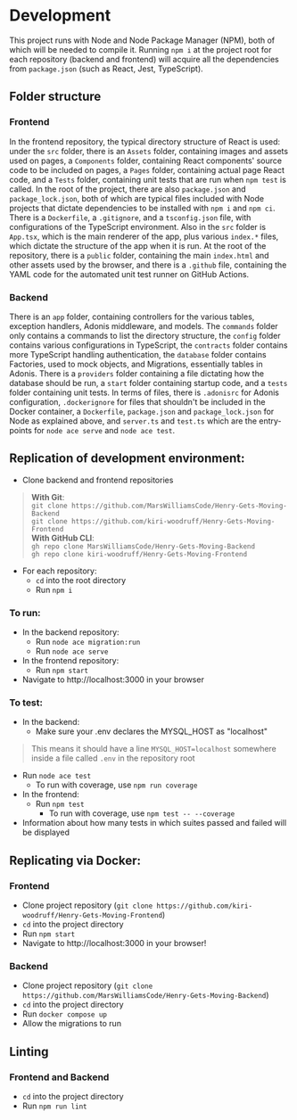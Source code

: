 # Development
This project runs with Node and Node Package Manager (NPM), both of which will be needed to compile it. Running `npm i` at the project root for each repository (backend and frontend) will acquire all the dependencies from `package.json` (such as React, Jest, TypeScript).

## Folder structure
### Frontend
In the frontend repository, the typical directory structure of React is used: under the `src` folder, there is an `Assets` folder, containing images and assets used on pages, a `Components` folder, containing React components' source code to be included on pages, a `Pages` folder, containing actual page React code, and a `Tests` folder, containing unit tests that are run when `npm test` is called. In the root of the project, there are also `package.json` and `package_lock.json`, both of which are typical files included with Node projects that dictate dependencies to be installed with `npm i` and `npm ci`. There is a `Dockerfile`, a `.gitignore`, and a `tsconfig.json` file, with configurations of the TypeScript environment. Also in the `src` folder is `App.tsx`, which is the main renderer of the app, plus various `index.*` files, which dictate the structure of the app when it is run. At the root of the repository, there is a `public` folder, containing the main `index.html` and other assets used by the browser, and there is a `.github` file, containing the YAML code for the automated unit test runner on GitHub Actions.

### Backend
There is an `app` folder, containing controllers for the various tables, exception handlers, Adonis middleware, and models. The `commands` folder only contains a commands to list the directory structure, the `config` folder contains various configurations in TypeScript, the `contracts` folder contains more TypeScript handling authentication, the `database` folder contains Factories, used to mock objects, and Migrations, essentially tables in Adonis. There is a `providers` folder containing a file dictating how the database should be run, a `start` folder containing startup code, and a `tests` folder containing unit tests. In terms of files, there is `.adonisrc` for Adonis configuration, `.dockerignore` for files that shouldn't be included in the Docker container, a `Dockerfile`, `package.json` and `package_lock.json` for Node as explained above, and `server.ts` and `test.ts` which are the entry-points for `node ace serve` and `node ace test`.

## Replication of development environment:
- Clone backend and frontend repositories
> **With Git**:<br>
>   `git clone https://github.com/MarsWilliamsCode/Henry-Gets-Moving-Backend`<br>
>   `git clone https://github.com/kiri-woodruff/Henry-Gets-Moving-Frontend`<br>
> **With GitHub CLI**:<br>
>   `gh repo clone MarsWilliamsCode/Henry-Gets-Moving-Backend`<br>
>   `gh repo clone kiri-woodruff/Henry-Gets-Moving-Frontend`<br>
- For each repository:
  - `cd` into the root directory
  - Run `npm i`
### To run:
- In the backend repository:
  - Run `node ace migration:run`
  - Run `node ace serve`
- In the frontend repository:
  - Run `npm start`
- Navigate to http://localhost:3000 in your browser
### To test:
- In the backend:
  - Make sure your .env declares the MYSQL_HOST as "localhost"
> This means it should have a line `MYSQL_HOST=localhost` somewhere inside a file called `.env` in the repository root
  - Run `node ace test`
    - To run with coverage, use `npm run coverage`
- In the frontend:
  - Run `npm test`
    - To run with coverage, use `npm test -- --coverage`
- Information about how many tests in which suites passed and failed will be displayed

## Replicating via Docker:
### Frontend
- Clone project repository (`git clone https://github.com/kiri-woodruff/Henry-Gets-Moving-Frontend`)
- `cd` into the project directory
- Run `npm start`
- Navigate to http://localhost:3000 in your browser!

### Backend
- Clone project repository (`git clone https://github.com/MarsWilliamsCode/Henry-Gets-Moving-Backend`)
- `cd` into the project directory
- Run `docker compose up`
- Allow the migrations to run

## Linting
### Frontend and Backend
- `cd` into the project directory
- Run `npm run lint`
